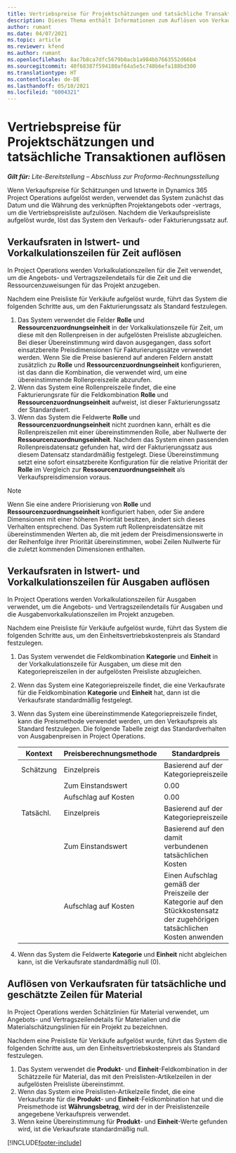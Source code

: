 ```yaml
---
title: Vertriebspreise für Projektschätzungen und tatsächliche Transaktionen auflösen
description: Dieses Thema enthält Informationen zum Auflösen von Verkaufspreisen anhand von Projektschätzungen und Istdaten.
author: rumant
ms.date: 04/07/2021
ms.topic: article
ms.reviewer: kfend
ms.author: rumant
ms.openlocfilehash: 8ac7b8ca7dfc5679b0acb1a984bb7663552d66b4
ms.sourcegitcommit: 40f68387f594180af64a5e5c748b6efa188bd300
ms.translationtype: HT
ms.contentlocale: de-DE
ms.lasthandoff: 05/10/2021
ms.locfileid: "6004321"
---
```

# <a name="resolve-sales-prices-for-project-estimates-and-actuals"></a>Vertriebspreise für Projektschätzungen und tatsächliche Transaktionen auflösen

_**Gilt für:** Lite-Bereitstellung – Abschluss zur Proforma-Rechnungsstellung_

Wenn Verkaufspreise für Schätzungen und Istwerte in Dynamics 365 Project Operations aufgelöst werden, verwendet das System zunächst das Datum und die Währung des verknüpften Projektangebots oder -vertrags, um die Vertriebspreisliste aufzulösen. Nachdem die Verkaufspreisliste aufgelöst wurde, löst das System den Verkaufs- oder Fakturierungssatz auf.

## <a name="resolve-sales-rates-on-actual-and-estimate-lines-for-time"></a>Verkaufsraten in Istwert- und Vorkalkulationszeilen für Zeit auflösen

In Project Operations werden Vorkalkulationszeilen für die Zeit verwendet, um die Angebots- und Vertragszeilendetails für die Zeit und die Ressourcenzuweisungen für das Projekt anzugeben.

Nachdem eine Preisliste für Verkäufe aufgelöst wurde, führt das System die folgenden Schritte aus, um den Fakturierungssatz als Standard festzulegen.

1. Das System verwendet die Felder **Rolle** und **Ressourcenzuordnungseinheit** in der Vorkalkulationszeile für Zeit, um diese mit den Rollenpreisen in der aufgelösten Preisliste abzugleichen. Bei dieser Übereinstimmung wird davon ausgegangen, dass sofort einsatzbereite Preisdimensionen für Fakturierungssätze verwendet werden. Wenn Sie die Preise basierend auf anderen Feldern anstatt zusätzlich zu **Rolle** und **Ressourcenzuordnungseinheit** konfigurieren, ist das dann die Kombination, die verwendet wird, um eine übereinstimmende Rollenpreiszeile abzurufen.
2. Wenn das System eine Rollenpreiszeile findet, die eine Fakturierungsrate für die Feldkombination **Rolle** und **Ressourcenzuordnungseinheit** aufweist, ist dieser Fakturierungssatz der Standardwert.
3. Wenn das System die Feldwerte **Rolle** und **Ressourcenzuordnungseinheit** nicht zuordnen kann, erhält es die Rollenpreiszeilen mit einer übereinstimmenden Rolle, aber Nullwerte der **Ressourcenzuordnungseinheit**. Nachdem das System einen passenden Rollenpreisdatensatz gefunden hat, wird der Fakturierungssatz aus diesem Datensatz standardmäßig festgelegt. Diese Übereinstimmung setzt eine sofort einsatzbereite Konfiguration für die relative Priorität der **Rolle** im Vergleich zur **Ressourcenzuordnungseinheit** als Verkaufspreisdimension voraus.

> [!NOTE]
> Wenn Sie eine andere Priorisierung von **Rolle** und **Ressourcenzuordnungseinheit** konfiguriert haben, oder Sie andere Dimensionen mit einer höheren Priorität besitzen, ändert sich dieses Verhalten entsprechend. Das System ruft Rollenpreisdatensätze mit übereinstimmenden Werten ab, die mit jedem der Preisdimensionswerte in der Reihenfolge ihrer Priorität übereinstimmen, wobei Zeilen Nullwerte für die zuletzt kommenden Dimensionen enthalten.

## <a name="resolve-sales-rates-on-actual-and-estimate-lines-for-expense"></a>Verkaufsraten in Istwert- und Vorkalkulationszeilen für Ausgaben auflösen

In Project Operations werden Vorkalkulationszeilen für Ausgaben verwendet, um die Angebots- und Vertragszeilendetails für Ausgaben und die Ausgabenvorkalkulationszeilen im Projekt anzugeben.

Nachdem eine Preisliste für Verkäufe aufgelöst wurde, führt das System die folgenden Schritte aus, um den Einheitsvertriebskostenpreis als Standard festzulegen.

1. Das System verwendet die Feldkombination **Kategorie** und **Einheit** in der Vorkalkulationszeile für Ausgaben, um diese mit den Kategoriepreiszeilen in der aufgelösten Preisliste abzugleichen.
2. Wenn das System eine Kategoriepreiszeile findet, die eine Verkaufsrate für die Feldkombination **Kategorie** und **Einheit** hat, dann ist die Verkaufsrate standardmäßig festgelegt.
3. Wenn das System eine übereinstimmende Kategoriepreiszeile findet, kann die Preismethode verwendet werden, um den Verkaufspreis als Standard festzulegen. Die folgende Tabelle zeigt das Standardverhalten von Ausgabenpreisen in Project Operations.

    | Kontext | Preisberechnungsmethode | Standardpreis |
    | --- | --- | --- |
    | Schätzung | Einzelpreis | Basierend auf der Kategoriepreiszeile |
    | &nbsp; | Zum Einstandswert | 0.00 |
    | &nbsp; | Aufschlag auf Kosten | 0.00 |
    | Tatsächl. | Einzelpreis | Basierend auf der Kategoriepreiszeile |
    | &nbsp; | Zum Einstandswert | Basierend auf den damit verbundenen tatsächlichen Kosten |
    | &nbsp; | Aufschlag auf Kosten | Einen Aufschlag gemäß der Preiszeile der Kategorie auf den Stückkostensatz der zugehörigen tatsächlichen Kosten anwenden |

4. Wenn das System die Feldwerte **Kategorie** und **Einheit** nicht abgleichen kann, ist die Verkaufsrate standardmäßig null (0).

## <a name="resolving-sales-rates-on-actual-and-estimate-lines-for-material"></a>Auflösen von Verkaufsraten für tatsächliche und geschätzte Zeilen für Material

In Project Operations werden Schätzlinien für Material verwendet, um Angebots- und Vertragszeilendetails für Materialien und die Materialschätzungslinien für ein Projekt zu bezeichnen.

Nachdem eine Preisliste für Verkäufe aufgelöst wurde, führt das System die folgenden Schritte aus, um den Einheitsvertriebskostenpreis als Standard festzulegen.

1. Das System verwendet die **Produkt**- und **Einheit**-Feldkombination in der Schätzzeile für Material, das mit den Preislisten-Artikelzeilen in der aufgelösten Preisliste übereinstimmt.
2. Wenn das System eine Preislisten-Artikelzeile findet, die eine Verkaufsrate für die **Produkt**- und **Einheit**-Feldkombination hat und die Preismethode ist **Währungsbetrag**, wird der in der Preislistenzeile angegebene Verkaufspreis verwendet.
3. Wenn keine Übereinstimmung für **Produkt**- und **Einheit**-Werte gefunden wird, ist die Verkaufsrate standardmäßig null.

[!INCLUDE[footer-include](../../includes/footer-banner.md)]
